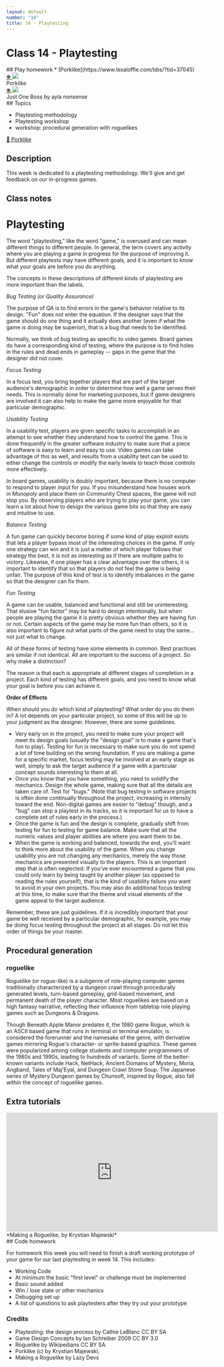 ```yaml
---
layout: default
number: "14"
title: 14 - Playtesting
---
```


# Class 14 - Playtesting

<div class="emulation" markdown="1">
## Play homework
* [Porklike](https://www.lexaloffle.com/bbs/?tid=37045)
</div>

<div class="img" markdown="1">
<span class="imgRef"><a href="https://www.lexaloffle.com/bbs/?tid=37045"> &#x274B; </a></span>
<img src="{{ site.baseurl }}/assets/img/porklike.gif">
<figcaption>Porklike</figcaption>
</div>

<div class="img2" markdown="1">
<span class="imgRef"><a href="https://aylanonsense.itch.io/just-one-boss"> &#x274B; </a></span>
<img src="{{ site.baseurl }}/assets/img/boss.png">
  <figcaption>Just One Boss by ayla nonsense</figcaption>
</div>

<div class="themes" markdown="1">
## Topics

* Playtesting methodology
* Playtesting workshop
* workshop: procedural generation with roguelikes

</div>

<div class="description" markdown="1">
<div class="summaries" markdown="1"><a target="" href="https://www.lexaloffle.com/bbs/?tid=37045">🐷 Porklike</a>
</div>

## Description

This week is dedicated to a playtesting methodology. We'll give and get feedback on our in-progress games.

## Class notes

# Playtesting

The word "playtesting," like the word "game," is overused and can mean different things to different people. In general, the term covers any activity where you are playing a game in progress for the purpose of improving it. But different playtests may have different goals, and it is important to know what your goals are before you do anything.

The concepts in these descriptions of different kinds of playtesting are more important than the labels.

*Bug Testing (or Quality Assurance)*

The purpose of QA is to find errors in the game's behavior relative to its design. "Fun" does not enter the equation. If the designer says that the game should do one thing and it actually does another (even if what the game *is* doing may be superior), that is a bug that needs to be identified.

Normally, we think of bug testing as specific to video games. Board games do have a corresponding kind of testing, where the purpose is to find holes in the rules and dead ends in gameplay -- gaps in the game that the designer did not cover.

*Focus Testing*

In a focus test, you bring together players that are part of the target audience's demographic in order to determine how well a game serves their needs. This is normally done for marketing purposes, but if game designers are involved it can also help to make the game more enjoyable for that particular demographic.

*Usability Testing*

In a usability test, players are given specific tasks to accomplish in an attempt to see whether they understand how to control the game. This is done frequently in the greater software industry to make sure that a piece of software is easy to learn and easy to use. Video games can take advantage of this as well, and results from a usability test can be used to either change the controls or modify the early levels to teach those controls more effectively.

In board games, usability is doubly important, because there is no computer to respond to player input for you. If you misunderstand how houses work in *Monopoly* and place them on Community Chest spaces, the game will not stop you. By observing players who are trying to play your game, you can learn a lot about how to design the various game bits so that they are easy and intuitive to use.

*Balance Testing*

A fun game can quickly become boring if some kind of play exploit exists that lets a player bypass most of the interesting choices in the game. If only one strategy can win and it is just a matter of which player follows that strategy the best, it is not as interesting as if there are multiple paths to victory. Likewise, if one player has a clear advantage over the others, it is important to identify that so that players do not feel the game is being unfair. The purpose of this kind of test is to identify imbalances in the game so that the designer can fix them.

*Fun Testing*

A game can be usable, balanced and functional and still be uninteresting. That elusive "fun factor" may be hard to design intentionally, but when people are playing the game it is pretty obvious whether they are having fun or not. Certain aspects of the game may be more fun than others, so it is also important to figure out what parts of the game need to stay the same... not just what to change.

All of these forms of testing have some elements in common. Best practices are similar if not identical. All are important to the success of a project. So why make a distinction?

The reason is that each is appropriate at different stages of completion in a project. Each kind of testing has different goals, and you need to know what your goal is before you can achieve it.

**Order of Effects**

When should you do which kind of playtesting? What order do you do them in? A lot depends on your particular project, so some of this will be up to your judgment as the designer. However, there are some guidelines.

-   Very early on in the project, you need to make sure your project will meet its design goals (usually the "design goal" is to make a game that's fun to play). Testing for fun is necessary to make sure you do not spend a lot of time building on the wrong foundation. If you are making a game for a specific market, focus testing may be involved at an early stage as well, simply to ask the target audience if a game with a particular concept sounds interesting to them at all.
-   Once you know that you have something, you need to solidify the mechanics. Design the whole game, making sure that all the details are taken care of. Test for "bugs." (Note that bug testing in software projects is often done continually throughout the project, increasing in intensity toward the end. Non-digital games are easier to "debug" though, and a "bug" can stop a playtest in its tracks, so it is important for us to have a complete set of rules early in the process.)
-   Once the game is fun and the design is complete, gradually shift
    from testing for fun to testing for game balance. Make sure that all
    the numeric values and player abilities are where you want them to
    be.
-   When the game is working and balanced, towards the end, you'll want to think more about the usability of the game. When you change usability you are not changing any mechanics, merely the way those mechanics are presented visually to the players. This is an important step that is often neglected. If you've ever encountered a game that you could only learn by being taught by another player (as opposed to reading the rules yourself), that is the kind of usability failure you want to avoid in your own projects. You may also do additional focus testing at this time, to make sure that the theme and visual elements of the game appeal to the target audience.

Remember, these are just guidelines. If it is incredibly important that your game be well received by a particular demographic, for example, you may be doing focus testing throughout the project at all stages. Do not let this order of things be your master.

## Procedural generation

### roguelike

Roguelike (or rogue-like) is a subgenre of role-playing computer games traditionally characterized by a dungeon crawl through procedurally generated levels, turn-based gameplay, grid-based movement, and permanent death of the player character. Most roguelikes are based on a high fantasy narrative, reflecting their influence from tabletop role playing games such as Dungeons & Dragons.

Though Beneath Apple Manor predates it, the 1980 game Rogue, which is an ASCII based game that runs in terminal or terminal emulator, is considered the forerunner and the namesake of the genre, with derivative games mirroring Rogue's character- or sprite-based graphics. These games were popularized among college students and computer programmers of the 1980s and 1990s, leading to hundreds of variants. Some of the better-known variants include Hack, NetHack, Ancient Domains of Mystery, Moria, Angband, Tales of Maj'Eyal, and Dungeon Crawl Stone Soup. The Japanese series of Mystery Dungeon games by Chunsoft, inspired by Rogue, also fall within the concept of roguelike games. 

## Extra tutorials

<iframe width="560" height="315" src="https://www.youtube.com/embed/HnY7Inp74dw?si=aaDrM18Zg5iU8Dxa" title="YouTube video player" frameborder="0" allow="accelerometer; autoplay; clipboard-write; encrypted-media; gyroscope; picture-in-picture; web-share" allowfullscreen></iframe>
*Making a Roguelike, by Krystian Majewski*



</div>

<div class="readings" markdown="1">
## Code homework

For homework this week you will need to finish a draft working prototype of your game for our last playtesting in week 14. This includes:

* Working Code
* At minimum the basic "first level" or challenge must be implemented
* Basic sound added
* Win / lose state or other mechanics
* Debugging set up
* A list of questions to ask playtesters after they try out your prototype

### Credits

* Playtesting: the design process by Cathie LeBlanc CC BY SA
* Game Design Concepts by Ian Schreiber 2009 CC BY 3.0
* Roguelike by Wikipedians CC BY SA
* Porklike (c) by  Krystian Majewski,
* Making a Roguelike by Lazy Devs

</div>

